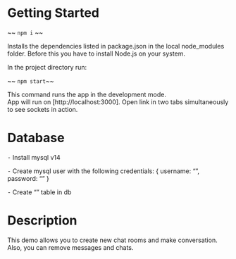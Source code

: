 # Getting Started

~~ `npm i` ~~

Installs the dependencies listed in package.json in the local node_modules folder. 
Before this you have to install Node.js on your system.

In the project directory run:

~~ `npm start`~~

This command runs the app in the development mode.<br />
App will run on [http://localhost:3000].
Open link in two tabs simultaneously to see sockets in action. 

# Database

 ⁃ Install mysql v14

 ⁃ Create mysql user with the following credentials:
 {
  username: “”,
  password: “”
 }

 ⁃ Create “” table in db
 
# Description

This demo allows you to create new chat rooms and make conversation. Also, you can remove messages and chats.





